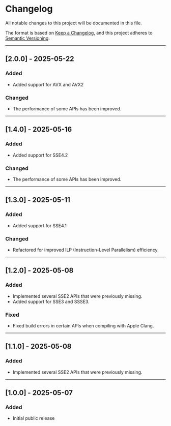 # Changelog

All notable changes to this project will be documented in this file.

The format is based on [Keep a Changelog](https://keepachangelog.com/en/1.0.0/),
and this project adheres to [Semantic Versioning](https://semver.org/).

---

## [2.0.0] - 2025-05-22

### Added
- Added support for AVX and AVX2

### Changed
- The performance of some APIs has been improved.

---

## [1.4.0] - 2025-05-16

### Added
- Added support for SSE4.2

### Changed
- The performance of some APIs has been improved.

---

## [1.3.0] - 2025-05-11

### Added
- Added support for SSE4.1

### Changed
- Refactored for improved ILP (Instruction-Level Parallelism) efficiency.

---

## [1.2.0] - 2025-05-08

### Added
- Implemented several SSE2 APIs that were previously missing.
- Added support for SSE3 and SSSE3.

### Fixed
- Fixed build errors in certain APIs when compiling with Apple Clang.

---

## [1.1.0] - 2025-05-08

### Added
- Implemented several SSE2 APIs that were previously missing.

---

## [1.0.0] - 2025-05-07

### Added
- Initial public release
